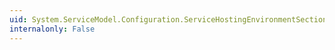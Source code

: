 ```yaml
---
uid: System.ServiceModel.Configuration.ServiceHostingEnvironmentSection.TransportConfigurationTypes
internalonly: False
---
```

